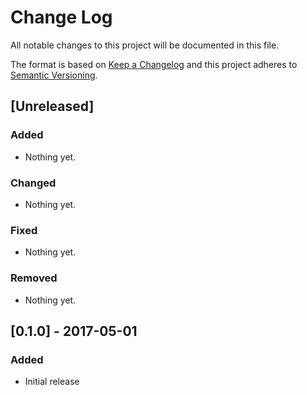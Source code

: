 # Change Log
All notable changes to this project will be documented in this file.

The format is based on [Keep a Changelog](http://keepachangelog.com/)
and this project adheres to [Semantic Versioning](http://semver.org/).

## [Unreleased]

### Added
- Nothing yet.

### Changed
- Nothing yet.

### Fixed
- Nothing yet.

### Removed
- Nothing yet.

## [0.1.0] - 2017-05-01

### Added
- Initial release